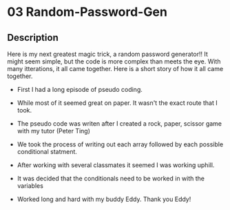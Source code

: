 # 03 Random-Password-Gen


## Description

Here is my next greatest magic trick, a random password generator!! It might seem simple, but the code is more complex than meets the eye.  With many itterations, it all came together. Here is a short story of how it all came together.

-  First I had a long episode of pseudo coding.

-  While most of it seemed great on paper.  It wasn't the exact route that I took.

-  The pseudo code was writen after I created a rock, paper, scissor game with my tutor (Peter Ting)

-  We took the process of writing out each array followed by each possible conditional statment.

-  After working with several classmates it seemed I was working uphill.

-  It was decided that the conditionals need to be worked in with the variables

-  Worked long and hard with my buddy Eddy.  Thank you Eddy!


